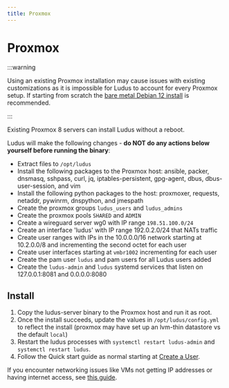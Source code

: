 ```yaml
---
title: Proxmox
---
```


# Proxmox

:::warning

Using an existing Proxmox installation may cause issues with existing customizations as it is impossible for Ludus to account for every Proxmox setup. If starting from scratch the [bare metal Debian 12 install](./bare-metal) is recommended.

:::

Existing Proxmox 8 servers can install Ludus without a reboot.

Ludus will make the following changes - **do NOT do any actions below yourself before running the binary**:

- Extract files to `/opt/ludus`
- Install the following packages to the Proxmox host: ansible, packer, dnsmasq, sshpass, curl, jq, iptables-persistent, gpg-agent, dbus, dbus-user-session, and vim
- Install the following python packages to the host: proxmoxer, requests, netaddr, pywinrm, dnspython, and jmespath
- Create the proxmox groups `ludus_users` and `ludus_admins`
- Create the proxmox pools `SHARED` and `ADMIN`
- Create a wireguard server wg0 with IP range `198.51.100.0/24`
- Create an interface 'ludus' with IP range 192.0.2.0/24 that NATs traffic
- Create user ranges with IPs in the 10.0.0.0/16 network starting at 10.2.0.0/8 and incrementing the second octet for each user
- Create user interfaces starting at `vmbr1002` incrementing for each user
- Create the pam user `ludus` and pam users for all Ludus users added
- Create the `ludus-admin` and `ludus` systemd services that listen on 127.0.0.1:8081 and 0.0.0.0:8080

## Install

1. Copy the ludus-server binary to the Proxmox host and run it as root.
2. Once the install succeeds, update the values in `/opt/ludus/config.yml` to reflect the install (proxmox may have set up an lvm-thin datastore vs the default `local`)
3. Restart the ludus processes with `systemctl restart ludus-admin` and `systemctl restart ludus`.
4. Follow the Quick start guide as normal starting at [Create a User](../Quick%20Start/create-a-user).

If you encounter networking issues like VMs not getting IP addresses or having internet access, see [this guide](../Troubleshooting/network.md).